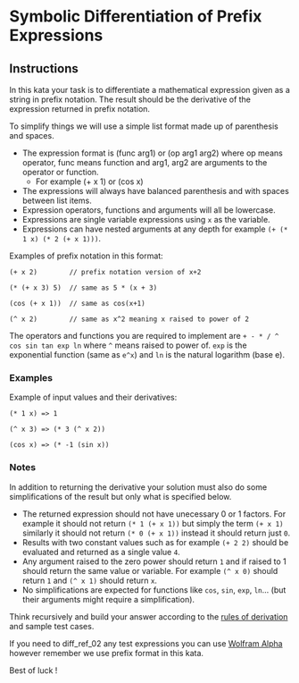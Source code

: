 # Symbolic Differentiation of Prefix Expressions


## Instructions

In this kata your task is to differentiate a mathematical expression given as a 
string in prefix notation. The result should be the derivative of the 
expression returned in prefix notation.

To simplify things we will use a simple list format made up of parenthesis and 
spaces.
- The expression format is (func arg1) or (op arg1 arg2) where op means 
operator, func means function and arg1, arg2 are arguments to the operator or 
function.
  - For example (+ x 1) or (cos x)
- The expressions will always have balanced parenthesis and with spaces between 
list items.
- Expression operators, functions and arguments will all be lowercase.
- Expressions are single variable expressions using `x` as the variable.
- Expressions can have nested arguments at any depth for example 
`(+ (* 1 x) (* 2 (+ x 1)))`.

Examples of prefix notation in this format:
```
(+ x 2)        // prefix notation version of x+2

(* (+ x 3) 5)  // same as 5 * (x + 3)

(cos (+ x 1))  // same as cos(x+1)

(^ x 2)        // same as x^2 meaning x raised to power of 2
```

The operators and functions you are required to implement are 
`+ - * / ^ cos sin tan exp ln` where `^` means raised to power of. `exp` is the 
exponential function (same as `e^x`) and `ln` is the natural logarithm (base e).


### Examples

Example of input values and their derivatives:
```
(* 1 x) => 1

(^ x 3) => (* 3 (^ x 2))

(cos x) => (* -1 (sin x))
```


### Notes

In addition to returning the derivative your solution must also do some 
simplifications of the result but only what is specified below.
- The returned expression should not have unecessary 0 or 1 factors. For 
example it should not return `(* 1 (+ x 1))` but simply the term `(+ x 1)` 
similarly it should not return `(* 0 (+ x 1))` instead it should return just 
`0`.
- Results with two constant values such as for example `(+ 2 2)` should be 
evaluated and returned as a single value `4`.
- Any argument raised to the zero power should return `1` and if raised to 1 
should return the same value or variable. For example `(^ x 0)` should return 
`1` and `(^ x 1)` should return `x`.
- No simplifications are expected for functions like `cos`, `sin`, `exp`, 
`ln`... (but their arguments might require a simplification).

Think recursively and build your answer according to the 
[rules of derivation](http://www.rapidtables.com/math/calculus/derivative.htm) 
and sample test cases.

If you need to diff_ref_02 any test expressions you can use 
[Wolfram Alpha](http://www.wolframalpha.com/) however remember we use prefix 
format in this kata.

Best of luck !
